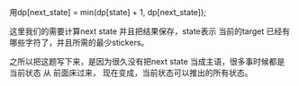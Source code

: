 用dp[next_state] = min(dp[state] + 1, dp[next_state]);

这里我们的需要计算next state 并且把结果保存，state表示 当前的target 已经有哪些字符了，并且所需的最少stickers。 

之所以把这题写下来，是因为很久没有把next state 当成主语，很多事时候都是 当前状态 从 前面床过来， 现在变成，当前状态可以推出的所有状态。